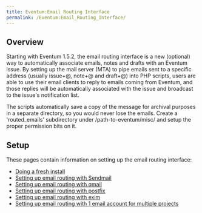 ```yaml
---
title: Eventum:Email Routing Interface
permalink: /Eventum:Email_Routing_Interface/
---
```


Overview
--------

Starting with Eventum 1.5.2, the email routing interface is a new (optional) way to automatically associate emails, notes and drafts with an Eventum issue. By setting up the mail server (MTA) to pipe emails sent to a specific address (usually issue+<number>@<domain>, note+<number>@<domain> and draft+<number>@<domain>) into PHP scripts, users are able to use their email clients to reply to emails coming from Eventum, and those replies will be automatically associated with the issue and broadcast to the issue's notification list.

The scripts automatically save a copy of the message for archival purposes in a separate directory, so you would never lose the emails. Create a 'routed_emails' subdirectory under /path-to-eventum/misc/ and setup the proper permission bits on it.

Setup
-----

These pages contain information on setting up the email routing interface:

-   [Doing a fresh install](/Eventum:Doing_a_fresh_install "wikilink")
-   [Setting up email routing with Sendmail](/Eventum:Setting_up_email_routing_with_Sendmail "wikilink")
-   [Setting up email routing with qmail](/Eventum:Setting_up_email_routing_with_qmail "wikilink")
-   [Setting up email routing with postfix](/Eventum:Setting_up_email_routing_with_postfix "wikilink")
-   [Setting up email routing with exim](/Eventum:Setting_up_email_routing_with_exim "wikilink")
-   [Setting up email routing with 1 email account for multiple projects](/Eventum:Setting_up_email_routing_with_1_email_account_for_multiple_projects "wikilink")
